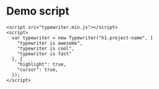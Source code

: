 <style>
  .project-name {
    display: inline-block;
  }
  .main-content h1, .main-content h2, .main-content h3, .main-content h4, .main-content h5, .main-content h6 {
    color: #003c8f;
  }
  .page-header {
    background-color: #003c8f;
    background-image: linear-gradient(120deg, #1565c0, #003c8f);
  }
</style>
<script src="typewriter.js"></script>
<script>
  var typewriter = new Typewriter("h1.project-name", [
    "typewriter is awesome",
    "typewriter is cool",
    "typewriter is easy"
  ], {
    "highlight": true,
    "cursor": true,
  });
</script>
# Demo script
```
<script src="typewriter.min.js"></script>
<script>
  var typewriter = new Typewriter("h1.project-name", [
    "typewriter is awesome",
    "typewriter is cool",
    "typewriter is fast"
  ], {
    "highlight": true,
    "cursor": true,
  });
</script>
```
